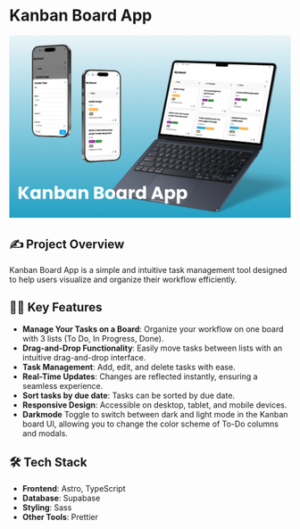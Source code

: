 # Kanban Board App
![Kanban Board App Image](CodeCrafters/src/assets/app_image.png)

## ✍️ Project Overview
Kanban Board App is a simple and intuitive task management tool designed to help users visualize and organize their workflow efficiently.

## 🧑‍💻 Key Features
- **Manage Your Tasks on a Board**: Organize your workflow on one board with 3 lists (To Do, In Progress, Done).
- **Drag-and-Drop Functionality**: Easily move tasks between lists with an intuitive drag-and-drop interface.
- **Task Management**: Add, edit, and delete tasks with ease.
- **Real-Time Updates**: Changes are reflected instantly, ensuring a seamless experience.
- **Sort tasks by due date**: Tasks can be sorted by due date.
- **Responsive Design**: Accessible on desktop, tablet, and mobile devices.
- **Darkmode** Toggle to switch between dark and light mode in the Kanban board UI, allowing you to change the color scheme of To-Do columns and modals.

## 🛠️ Tech Stack
- **Frontend**: Astro, TypeScript
- **Database**: Supabase
- **Styling**: Sass
- **Other Tools**: Prettier
